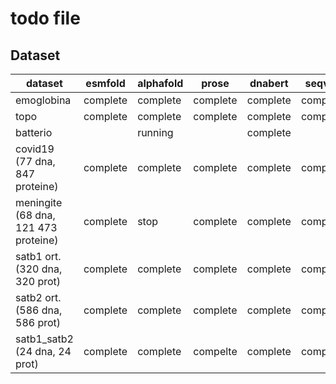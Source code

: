 # todo file

## Dataset

| dataset                                   | esmfold     | alphafold      | prose       | dnabert     | seqvec      |
|---------                                  |-----------  |-------         |-------      |-------------|------------ |
| emoglobina                                | complete    | complete       | complete    | complete    | complete    |
| topo                                      | complete    | complete       | complete    | complete    | complete    |
| batterio                                  |             | running        |             | complete    |             |
| covid19 (77 dna, 847 proteine)            | complete    | complete       | complete    | complete    | complete    |
| meningite (68 dna, 121 473 proteine)      | complete    | stop           | complete    | complete    | complete    |
| satb1 ort.  (320 dna, 320 prot)           | complete    | complete       | complete    | complete    | complete    |
| satb2 ort.  (586 dna, 586 prot)           | complete    | complete       | complete    | complete    | complete    |
| satb1_satb2 (24 dna, 24 prot)             | complete    | complete       | compelte    | complete    | complete    |

